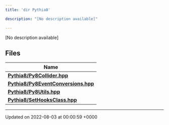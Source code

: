 ```yaml
---
title: 'dir Pythia8'

description: "[No description available]"

---
```







[No description available]

## Files

| Name           |
| -------------- |
| **[Pythia8/Py8Collider.hpp](/documentation/code/darkbit_development/files/py8collider_8hpp/#file-py8collider.hpp)**  |
| **[Pythia8/Py8EventConversions.hpp](/documentation/code/darkbit_development/files/py8eventconversions_8hpp/#file-py8eventconversions.hpp)**  |
| **[Pythia8/Py8Utils.hpp](/documentation/code/darkbit_development/files/py8utils_8hpp/#file-py8utils.hpp)**  |
| **[Pythia8/SetHooksClass.hpp](/documentation/code/darkbit_development/files/sethooksclass_8hpp/#file-sethooksclass.hpp)**  |






-------------------------------

Updated on 2022-08-03 at 00:00:59 +0000
